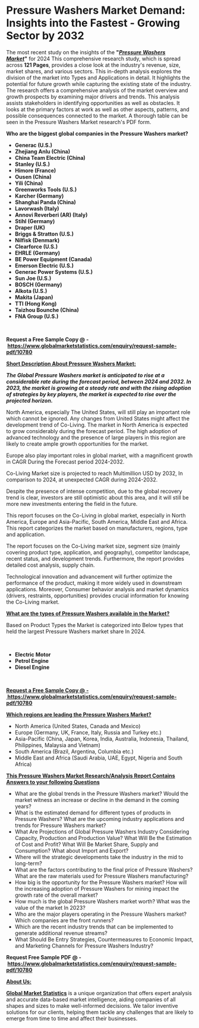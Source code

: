 <h1>Pressure Washers Market Demand: Insights into the Fastest - Growing Sector by 2032</h1>
<p>The most recent study on the insights of the <strong>"</strong><a href="https://www.globalmarketstatistics.com/market-reports/pressure-washers-market-10780"><strong><em>Pressure Washers Market</em></strong></a><strong>"</strong>&nbsp;for 2024 This comprehensive research study, which is spread across <strong>121 Pages</strong>, provides a close look at the industry's revenue, size, market shares, and various sectors. This in-depth analysis explores the division of the market into Types and Applications in detail. It highlights the potential for future growth while capturing the existing state of the industry. The research offers a comprehensive analysis of the market overview and growth prospects by examining major drivers and trends. This analysis assists stakeholders in identifying opportunities as well as obstacles. It looks at the primary factors at work as well as other aspects, patterns, and possible consequences connected to the market. A thorough table can be seen in the Pressure Washers Market research's PDF form.</p>
<p><strong>Who are the biggest global companies in the Pressure Washers market?<br /></strong></p>
<ul>
<li><strong>Generac (U.S.)</strong></li>
<li><strong>Zhejiang Anlu (China)</strong></li>
<li><strong>China Team Electric (China)</strong></li>
<li><strong>Stanley (U.S.)</strong></li>
<li><strong>Himore (France)</strong></li>
<li><strong>Ousen (China)</strong></li>
<li><strong>Yili (China)</strong></li>
<li><strong>Greenworks Tools (U.S.)</strong></li>
<li><strong>Karcher (Germany)</strong></li>
<li><strong>Shanghai Panda (China)</strong></li>
<li><strong>Lavorwash (Italy)</strong></li>
<li><strong>Annovi Reverberi (AR) (Italy)</strong></li>
<li><strong>Stihl (Germany)</strong></li>
<li><strong>Draper (UK)</strong></li>
<li><strong>Briggs &amp; Stratton (U.S.)</strong></li>
<li><strong>Nilfisk (Denmark)</strong></li>
<li><strong>Clearforce (U.S.)</strong></li>
<li><strong>EHRLE (Germany)</strong></li>
<li><strong>BE Power Equipment (Canada)</strong></li>
<li><strong>Emerson Electric (U.S.)</strong></li>
<li><strong>Generac Power Systems (U.S.)</strong></li>
<li><strong>Sun Joe (U.S.)</strong></li>
<li><strong>BOSCH (Germany)</strong></li>
<li><strong>Alkota (U.S.)</strong></li>
<li><strong>Makita (Japan)</strong></li>
<li><strong>TTI (Hong Kong)</strong></li>
<li><strong>Taizhou Bounche (China)</strong></li>
<li><strong>FNA Group (U.S.)</strong></li>
</ul>
<p>&nbsp;</p>
<p><strong>Request a Free Sample Copy @ -&nbsp;</strong><a href="https://www.globalmarketstatistics.com/enquiry/request-sample-pdf/10780"><strong>https://www.globalmarketstatistics.com/enquiry/request-sample-pdf/10780</strong></a></p>
<p><strong><u>Short Description About Pressure Washers Market:</u></strong></p>
<p><strong><em>The Global Pressure Washers market is anticipated to rise at a considerable rate during the forecast period, between 2024 and 2032. In 2023, the market is growing at a steady rate and with the rising adoption of strategies by key players, the market is expected to rise over the projected horizon.</em></strong></p>
<p>North America, especially The United States, will still play an important role which cannot be ignored. Any changes from United States might affect the development trend of Co-Living. The market in North America is expected to grow considerably during the forecast period. The high adoption of advanced technology and the presence of large players in this region are likely to create ample growth opportunities for the market.</p>
<p>Europe also play important roles in global market, with a magnificent growth in CAGR During the Forecast period 2024-2032.</p>
<p>Co-Living Market size is projected to reach Multimillion USD by 2032, In comparison to 2024, at unexpected CAGR during 2024-2032.</p>
<p>Despite the presence of intense competition, due to the global recovery trend is clear, investors are still optimistic about this area, and it will still be more new investments entering the field in the future.</p>
<p>This report focuses on the Co-Living in global market, especially in North America, Europe and Asia-Pacific, South America, Middle East and Africa. This report categorizes the market based on manufacturers, regions, type and application.</p>
<p>The report focuses on the Co-Living market size, segment size (mainly covering product type, application, and geography), competitor landscape, recent status, and development trends. Furthermore, the report provides detailed cost analysis, supply chain.</p>
<p>Technological innovation and advancement will further optimize the performance of the product, making it more widely used in downstream applications. Moreover, Consumer behavior analysis and market dynamics (drivers, restraints, opportunities) provides crucial information for knowing the Co-Living market.</p>
<p><strong><u>What are the types of Pressure Washers available in the Market?</u></strong></p>
<p>Based on Product Types the Market is categorized into Below types that held the largest Pressure Washers market share In 2024.</p>
<p>&nbsp;</p>
<ul>
<li><strong>Electric Motor</strong></li>
<li><strong>Petrol Engine</strong></li>
<li><strong>Diesel Engine</strong></li>
</ul>
<p>&nbsp;</p>
<p><strong><u>Request a Free Sample Copy @ -&nbsp;</u></strong><a href="https://www.globalmarketstatistics.com/enquiry/request-sample-pdf/10780"><strong>https://www.globalmarketstatistics.com/enquiry/request-sample-pdf/10780</strong></a></p>
<p><strong><u>Which regions are leading the Pressure Washers Market?</u></strong></p>
<ul>
<li>North America (United States, Canada and Mexico)</li>
<li>Europe (Germany, UK, France, Italy, Russia and Turkey etc.)</li>
<li>Asia-Pacific (China, Japan, Korea, India, Australia, Indonesia, Thailand, Philippines, Malaysia and Vietnam)</li>
<li>South America (Brazil, Argentina, Columbia etc.)</li>
<li>Middle East and Africa (Saudi Arabia, UAE, Egypt, Nigeria and South Africa)</li>
</ul>
<p><strong><u>This Pressure Washers Market Research/Analysis Report Contains Answers to your following Questions</u></strong></p>
<ul>
<li>What are the global trends in the Pressure Washers market? Would the market witness an increase or decline in the demand in the coming years?</li>
<li>What is the estimated demand for different types of products in Pressure Washers? What are the upcoming industry applications and trends for Pressure Washers market?</li>
<li>What Are Projections of Global Pressure Washers Industry Considering Capacity, Production and Production Value? What Will Be the Estimation of Cost and Profit? What Will Be Market Share, Supply and Consumption? What about Import and Export?</li>
<li>Where will the strategic developments take the industry in the mid to long-term?</li>
<li>What are the factors contributing to the final price of Pressure Washers? What are the raw materials used for Pressure Washers manufacturing?</li>
<li>How big is the opportunity for the Pressure Washers market? How will the increasing adoption of Pressure Washers for mining impact the growth rate of the overall market?</li>
<li>How much is the global Pressure Washers market worth? What was the value of the market In 2023?</li>
<li>Who are the major players operating in the Pressure Washers market? Which companies are the front runners?</li>
<li>Which are the recent industry trends that can be implemented to generate additional revenue streams?</li>
<li>What Should Be Entry Strategies, Countermeasures to Economic Impact, and Marketing Channels for Pressure Washers Industry?</li>
</ul>
<p><strong>Request Free Sample PDF @ -&nbsp;</strong><a href="https://www.globalmarketstatistics.com/enquiry/request-sample-pdf/10780"><strong>https://www.globalmarketstatistics.com/enquiry/request-sample-pdf/10780</strong></a></p>
<p><strong><u>About Us:</u></strong></p>
<p><a href="https://www.globalmarketstatistics.com/enquiry/request-sample-pdf/10780"><strong>Global Market Statistics</strong></a>&nbsp;is a unique organization that offers expert analysis and accurate data-based market intelligence, aiding companies of all shapes and sizes to make well-informed decisions. We tailor inventive solutions for our clients, helping them tackle any challenges that are likely to emerge from time to time and affect their businesses.</p>